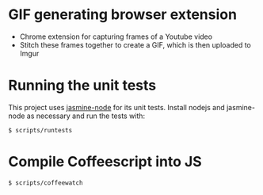 GIF generating browser extension
================================

- Chrome extension for capturing frames of a Youtube video
- Stitch these frames together to create a GIF, which is then uploaded to Imgur

# Running the unit tests

This project uses [jasmine-node](https://github.com/mhevery/jasmine-node) for its unit tests.
Install nodejs and jasmine-node as necessary and run the tests with:

    $ scripts/runtests

# Compile Coffeescript into JS

    $ scripts/coffeewatch

